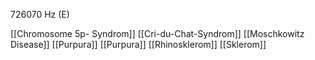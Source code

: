 726070 Hz (E)

[[Chromosome 5p- Syndrom]]
[[Cri-du-Chat-Syndrom]]
[[Moschkowitz Disease]]
[[Purpura]]
[[Purpura]]
[[Rhinosklerom]]
[[Sklerom]]